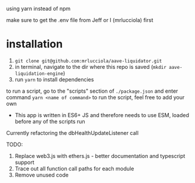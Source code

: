 using yarn instead of npm

make sure to get the .env file from Jeff or I (mrlucciola) first
# installation
1. `git clone git@github.com:mrlucciola/aave-liquidator.git`
2. in terminal, navigate to the dir where this repo is saved (`mkdir aave-liquidation-engine`)
3. run `yarn` to install dependencies

to run a script, go to the "scripts" section of `./package.json` and enter command  `yarn <name of command>` to run the script, feel free to add your own
- This app is written in ES6+ JS and therefore needs to use ESM, loaded before any of the scripts run

Currently refactoring the dbHealthUpdateListener call

TODO: 
  1. Replace web3.js with ethers.js - better documentation and typescript support
  1. Trace out all function call paths for each module
  1. Remove unused code